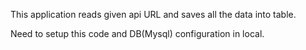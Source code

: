 This application reads given api URL and saves all the data into table.

Need to setup this code and DB(Mysql) configuration in local.
